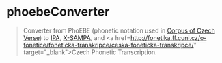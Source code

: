 # phoebeConverter
> Converter from PhoEBE (phonetic notation used in <a href="http://versologie.cz" target="_blank">Corpus of Czech Verse</a>) to <a href="https://en.wikipedia.org/wiki/International_Phonetic_Alphabet" target="_blank">IPA</a>, <a href="https://en.wikipedia.org/wiki/X-SAMPA" target="_blank">X-SAMPA</a>, and <a href=http://fonetika.ff.cuni.cz/o-fonetice/foneticka-transkripce/ceska-foneticka-transkripce/" target="_blank">Czech Phonetic Transcription</a>.
